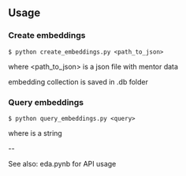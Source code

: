 ## Usage

### Create embeddings
```
$ python create_embeddings.py <path_to_json>
```
where <path_to_json> is a json file with mentor data

embedding collection is saved in .db folder


### Query embeddings
```
$ python query_embeddings.py <query>
```
where <query> is a string

--

See also: eda.pynb for API usage
